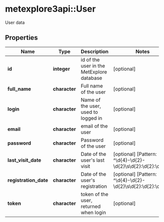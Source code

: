 # metexplore3api::User

User data

## Properties
Name | Type | Description | Notes
------------ | ------------- | ------------- | -------------
**id** | **integer** | id of the user in the MetExplore database | [optional] 
**full_name** | **character** | Full name of the user | [optional] 
**login** | **character** | Name of the user, used to logged in | [optional] 
**email** | **character** | email of the user | [optional] 
**password** | **character** | Password of the user | [optional] 
**last_visit_date** | **character** | Date of the user&#39;s last visit | [optional] [Pattern: ^\\d{4}-\\d{2}-\\d{2}\\s\\d{2}:\\d{2}:\\d{2}$] 
**registration_date** | **character** | Date of the user&#39;s registration | [optional] [Pattern: ^\\d{4}-\\d{2}-\\d{2}\\s\\d{2}:\\d{2}:\\d{2}$] 
**token** | **character** | token of the user, returned when login | [optional] 


